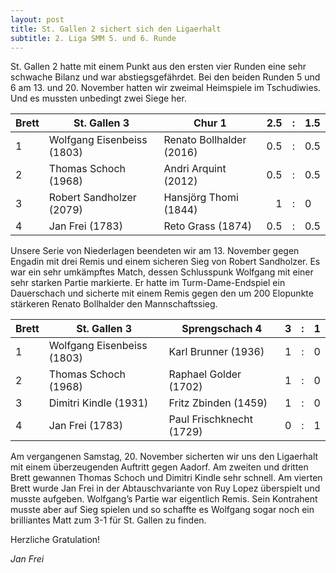 ```yaml
---
layout: post
title: St. Gallen 2 sichert sich den Ligaerhalt
subtitle: 2. Liga SMM 5. und 6. Runde
---
```


St. Gallen 2 hatte mit einem Punkt aus den ersten vier Runden eine sehr schwache Bilanz und war abstiegsgefährdet. Bei den beiden Runden 5 und 6 am 13. und 20. November hatten wir zweimal Heimspiele im Tschudiwies. Und es mussten unbedingt zwei Siege her.

| Brett | St. Gallen 3               | Chur 1                   | 2.5 |  :  | 1.5 |
| ----- | -------------------------- | ------------------------ | --: | :-: | :-- |
| 1     | Wolfgang Eisenbeiss (1803) | Renato Bollhalder (2016) | 0.5 |  :  | 0.5 |
| 2     | Thomas Schoch (1968)       | Andri Arquint (2012)     | 0.5 |  :  | 0.5 |
| 3     | Robert Sandholzer (2079)   | Hansjörg Thomi (1844)    |   1 |  :  | 0   |
| 4     | Jan Frei (1783)            | Reto Grass (1874)        | 0.5 |  :  | 0.5 |

Unsere Serie von Niederlagen beendeten wir am 13. November gegen Engadin mit drei Remis und einem sicheren Sieg von Robert Sandholzer. Es war ein sehr umkämpftes Match, dessen Schlusspunk Wolfgang mit einer sehr starken Partie markierte. Er hatte im Turm-Dame-Endspiel ein Dauerschach und sicherte mit einem Remis gegen den um 200 Elopunkte stärkeren Renato Bollhalder den Mannschaftssieg.



| Brett | St. Gallen 3               | Sprengschach 4           |   3 |  :  | 1   |
| ----- | -------------------------- | ------------------------ | --: | :-: | :-- |
| 1     | Wolfgang Eisenbeiss (1803) | Karl Brunner (1936)      |   1 |  :  | 0   |
| 2     | Thomas Schoch (1968)       | Raphael Golder (1702)    |   1 |  :  | 0   |
| 3     | Dimitri Kindle (1931)      | Fritz Zbinden (1459)     |   1 |  :  | 0   |
| 4     | Jan Frei (1783)            | Paul Frischknecht (1729) |   0 |  :  | 1   |

Am vergangenen Samstag, 20. November sicherten wir uns den Ligaerhalt mit einem überzeugenden Auftritt gegen Aadorf. Am zweiten und dritten Brett gewannen Thomas Schoch und Dimitri Kindle sehr schnell. Am vierten Brett wurde Jan Frei in der Abtauschvariante von Ruy Lopez überspielt und musste aufgeben. Wolfgang’s Partie war eigentlich Remis. Sein Kontrahent musste aber auf Sieg spielen und so schaffte es Wolfgang sogar noch ein brilliantes Matt zum 3-1 für St. Gallen zu finden.

Herzliche Gratulation!

_Jan Frei_



